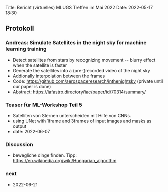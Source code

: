 Title: Bericht (virtuelles) MLUGS Treffen im Mai 2022
Date: 2022-05-17 18:30

## Protokoll

### Andreas: Simulate Satellites in the night sky for machine learning training

- Detect satellites from stars by recognizing movement -- blurry effect when the satellite is faster
- Generate the satellites into a (pre-)recorded video of the night sky
- Addionally interpolation between the frames
- Code: <https://github.com/aerospaceresearch/inthenightsky> (private until our paper is done)
- Abstract: https://iafastro.directory/iac/paper/id/70314/summary/


### Teaser für ML-Workshop Teil 5

- Satelliten von Sternen unterscheiden mit Hilfe von CNNs.
- using UNet with 1frame and 3frames of input images and masks as output
- date: 2022-06-07


### Discussion

- bewegliche dinge finden. Tipp: https://en.wikipedia.org/wiki/Hungarian_algorithm


### next

- 2022-06-21
